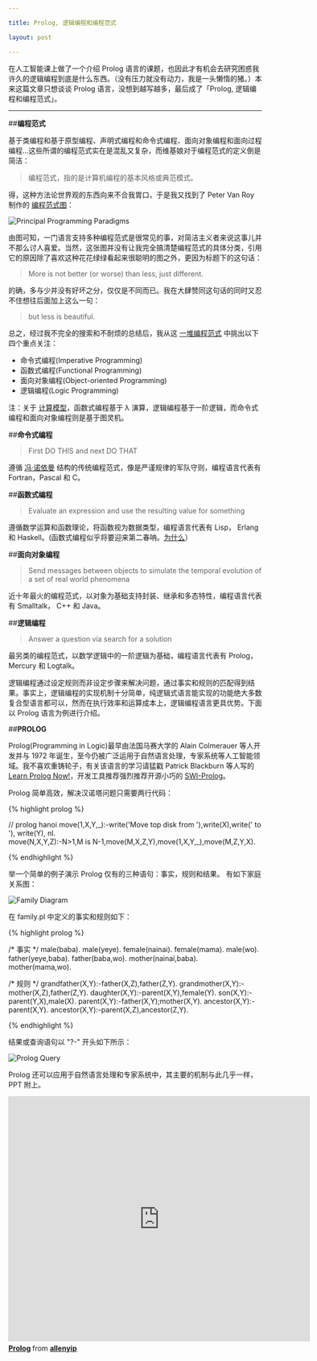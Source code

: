 ```yaml
---

title: Prolog, 逻辑编程和编程范式

layout: post

---
```

在人工智能课上做了一个介绍 Prolog 语言的课题，也因此才有机会去研究困惑我许久的逻辑编程到底是什么东西。（没有压力就没有动力，我是一头懒惰的猪。）本来这篇文章只想谈谈 Prolog 语言，没想到越写越多，最后成了「Prolog, 逻辑编程和编程范式」。

---

##**编程范式**

基于类编程和基于原型编程、声明式编程和命令式编程、面向对象编程和面向过程编程...这些所谓的编程范式实在是混乱又复杂，而维基娘对于编程范式的定义倒是简洁：

>编程范式，指的是计算机编程的基本风格或典范模式。

得，这种方法论世界观的东西向来不合我胃口，于是我又找到了 Peter Van Roy 制作的 [编程范式图][1]：

![Principal Programming Paradigms][2]

由图可知，一门语言支持多种编程范式是很常见的事，对简洁主义者来说这事儿并不那么讨人喜爱。当然，这张图并没有让我完全搞清楚编程范式的具体分类，引用它的原因除了喜欢这种花花绿绿看起来很聪明的图之外，更因为标题下的这句话：

>More is not better (or worse) than less, just different.

的确，多与少并没有好坏之分，仅仅是不同而已。我在大肆赞同这句话的同时又忍不住想往后面加上这么一句：

>but less is beautiful.

总之，经过我不完全的搜索和不耐烦的总结后，我从这 [一堆编程范式][3] 中挑出以下四个重点关注：

* 命令式编程(Imperative Programming)
* 函数式编程(Functional Programming)
* 面向对象编程(Object-oriented Programming)
* 逻辑编程(Logic Programming)

注：关于 [计算模型][4]，函数式编程基于 λ 演算，逻辑编程基于一阶逻辑，而命令式编程和面向对象编程则是基于图灵机。

##**命令式编程**

>First DO THIS and next DO THAT

遵循 [冯·诺依曼][5] 结构的传统编程范式，像是严谨规律的军队守则，编程语言代表有 Fortran，Pascal 和 C。

##**函数式编程**

>Evaluate an expression and use the resulting value for something

遵循数学运算和函数理论，将函数视为数据类型，编程语言代表有 Lisp， Erlang 和 Haskell。(函数式编程似乎将要迎来第二春呐。[为什么][6]）

##**面向对象编程**

>Send messages between objects to simulate the temporal evolution of a set of real world phenomena

近十年最火的编程范式，以对象为基础支持封装、继承和多态特性，编程语言代表有 Smalltalk， C++ 和 Java。

##**逻辑编程**

>Answer a question via search for a solution

最另类的编程范式，以数学逻辑中的一阶逻辑为基础，编程语言代表有 Prolog，Mercury 和 Logtalk。

逻辑编程通过设定规则而非设定步骤来解决问题，通过事实和规则的匹配得到结果。事实上，逻辑编程的实现机制十分简单，纯逻辑式语言能实现的功能绝大多数复合型语言都可以，然而在执行效率和运算成本上，逻辑编程语言更具优势。下面以 Prolog 语言为例进行介绍。

##**PROLOG**

Prolog(Programming in Logic)最早由法国马赛大学的 Alain Colmerauer 等人开发并与 1972 年诞生，至今仍被广泛运用于自然语言处理，专家系统等人工智能领域。我不喜欢重铸轮子，有关该语言的学习请猛戳 Patrick Blackburn 等人写的 [Learn Prolog Now!][7]，开发工具推荐强烈推荐开源小巧的 [SWI-Prolog][8]。

Prolog 简单高效，解决汉诺塔问题只需要两行代码：

{% highlight prolog %}

// prolog hanoi
move(1,X,Y,\_):-write('Move top disk from '),write(X),write(' to '), write(Y), nl.   
move(N,X,Y,Z):-N>1,M is N-1,move(M,X,Z,Y),move(1,X,Y,\_),move(M,Z,Y,X). 

{% endhighlight %}

举一个简单的例子演示 Prolog 仅有的三种语句：事实，规则和结果。
有如下家庭关系图：

![Family Diagram][9]

在 family.pl 中定义的事实和规则如下：

{% highlight prolog %}

/* 事实 */
male(baba).
male(yeye).
female(nainai).
female(mama).
male(wo).
father(yeye,baba).
father(baba,wo).
mother(nainai,baba).
mother(mama,wo).
 
/* 规则 */
grandfather(X,Y):-father(X,Z),father(Z,Y).
grandmother(X,Y):-mother(X,Z),father(Z,Y).
daughter(X,Y):-parent(X,Y),female(Y).
son(X,Y):-parent(Y,X),male(X).
parent(X,Y):-father(X,Y);mother(X,Y).
ancestor(X,Y):-parent(X,Y).
ancestor(X,Y):-parent(X,Z),ancestor(Z,Y).

{% endhighlight %}

结果或查询语句以 "?-" 开头如下所示：

![Prolog Query][10]

Prolog 还可以应用于自然语言处理和专家系统中，其主要的机制与此几乎一样，PPT 附上。

<iframe src="http://www.slideshare.net/slideshow/embed_code/16338774" width="597" height="486" frameborder="0" marginwidth="0" marginheight="0" scrolling="no" style="border:1px solid #CCC;border-width:1px 1px 0;margin-bottom:5px" allowfullscreen webkitallowfullscreen mozallowfullscreen> </iframe> <div style="margin-bottom:5px"> <strong> <a href="http://www.slideshare.net/allenyip/prolog-16338774" title="Prolog" target="_blank">Prolog</a> </strong> from <strong><a href="http://www.slideshare.net/allenyip" target="_blank">allenyip</a></strong> </div>

[1]:http://www.info.ucl.ac.be/~pvr/paradigmsDIAGRAMeng108.pdf
[2]:http://i.imgur.com/oACpKEi.png
[3]:http://en.wikipedia.org/wiki/Category:Programming_paradigms
[4]:http://en.wikipedia.org/wiki/Computational_model
[5]:http://en.wikipedia.org/wiki/John_von_Neumann
[6]:http://www.cse.chalmers.se/~rjmh/Papers/whyfp.html
[7]:http://www.learnprolognow.org/
[8]:http://www.swi-prolog.org
[9]:http://i.imgur.com/ekXPwFP.png
[10]:http://i.imgur.com/PX5NBlR.png